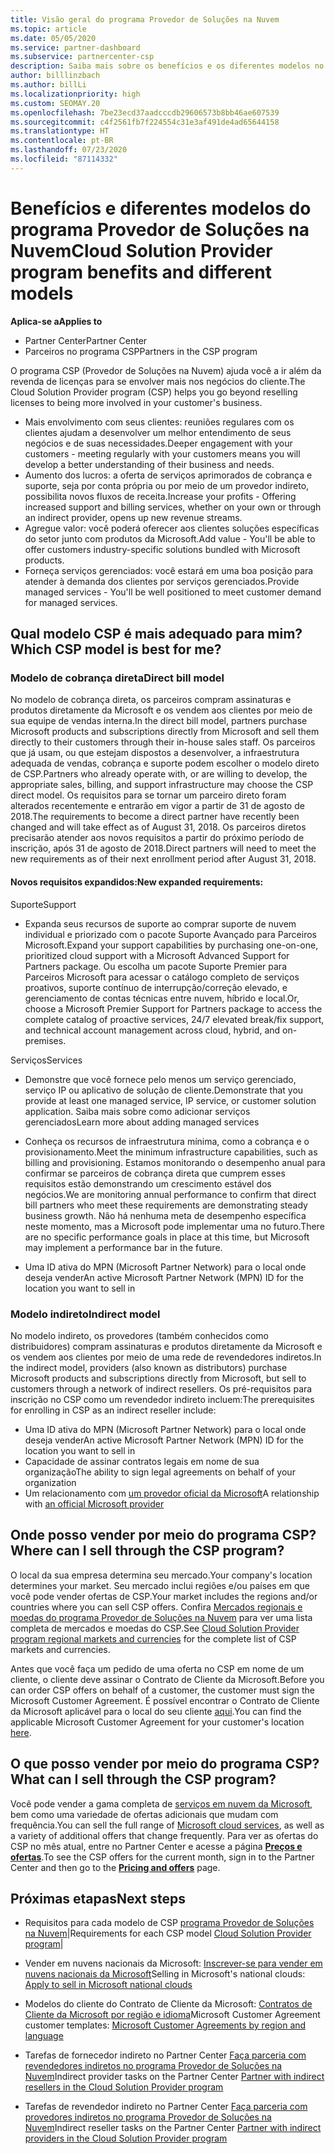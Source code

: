 ```yaml
---
title: Visão geral do programa Provedor de Soluções na Nuvem
ms.topic: article
ms.date: 05/05/2020
ms.service: partner-dashboard
ms.subservice: partnercenter-csp
description: Saiba mais sobre os benefícios e os diferentes modelos no programa Provedor de Soluções na Nuvem que ajudam sua empresa a crescer com novos clientes e novas competências.
author: billlinzbach
ms.author: billLi
ms.localizationpriority: high
ms.custom: SEOMAY.20
ms.openlocfilehash: 7be23ecd37aadcccdb29606573b8bb46ae607539
ms.sourcegitcommit: c4f2561fb7f224554c31e3af491de4ad65644158
ms.translationtype: HT
ms.contentlocale: pt-BR
ms.lasthandoff: 07/23/2020
ms.locfileid: "87114332"
---
```

# <a name="cloud-solution-provider-program-benefits-and-different-models"></a><span data-ttu-id="12323-103">Benefícios e diferentes modelos do programa Provedor de Soluções na Nuvem</span><span class="sxs-lookup"><span data-stu-id="12323-103">Cloud Solution Provider program benefits and different models</span></span>

<span data-ttu-id="12323-104">**Aplica-se a**</span><span class="sxs-lookup"><span data-stu-id="12323-104">**Applies to**</span></span>

- <span data-ttu-id="12323-105">Partner Center</span><span class="sxs-lookup"><span data-stu-id="12323-105">Partner Center</span></span>
- <span data-ttu-id="12323-106">Parceiros no programa CSP</span><span class="sxs-lookup"><span data-stu-id="12323-106">Partners in the CSP program</span></span>

<span data-ttu-id="12323-107">O programa CSP (Provedor de Soluções na Nuvem) ajuda você a ir além da revenda de licenças para se envolver mais nos negócios do cliente.</span><span class="sxs-lookup"><span data-stu-id="12323-107">The Cloud Solution Provider program (CSP) helps you go beyond reselling licenses to being more involved in your customer's business.</span></span>

- <span data-ttu-id="12323-108">Mais envolvimento com seus clientes: reuniões regulares com os clientes ajudam a desenvolver um melhor entendimento de seus negócios e de suas necessidades.</span><span class="sxs-lookup"><span data-stu-id="12323-108">Deeper engagement with your customers - meeting regularly with your customers means you will develop a better understanding of their business and needs.</span></span>
- <span data-ttu-id="12323-109">Aumento dos lucros: a oferta de serviços aprimorados de cobrança e suporte, seja por conta própria ou por meio de um provedor indireto, possibilita novos fluxos de receita.</span><span class="sxs-lookup"><span data-stu-id="12323-109">Increase your profits - Offering increased support and billing services, whether on your own or through an indirect provider, opens up new revenue streams.</span></span>  
- <span data-ttu-id="12323-110">Agregue valor: você poderá oferecer aos clientes soluções específicas do setor junto com produtos da Microsoft.</span><span class="sxs-lookup"><span data-stu-id="12323-110">Add value - You'll be able to offer customers industry-specific solutions bundled with Microsoft products.</span></span>
- <span data-ttu-id="12323-111">Forneça serviços gerenciados: você estará em uma boa posição para atender à demanda dos clientes por serviços gerenciados.</span><span class="sxs-lookup"><span data-stu-id="12323-111">Provide managed services - You'll be well positioned to meet customer demand for managed services.</span></span> 

## <a name="which-csp-model-is-best-for-me"></a><span data-ttu-id="12323-112">Qual modelo CSP é mais adequado para mim?</span><span class="sxs-lookup"><span data-stu-id="12323-112">Which CSP model is best for me?</span></span>

### <a name="direct-bill-model"></a><span data-ttu-id="12323-113">Modelo de cobrança direta</span><span class="sxs-lookup"><span data-stu-id="12323-113">Direct bill model</span></span>

 <span data-ttu-id="12323-114">No modelo de cobrança direta, os parceiros compram assinaturas e produtos diretamente da Microsoft e os vendem aos clientes por meio de sua equipe de vendas interna.</span><span class="sxs-lookup"><span data-stu-id="12323-114">In the direct bill model, partners purchase Microsoft products and subscriptions directly from Microsoft and sell them directly to their customers through their in-house sales staff.</span></span> <span data-ttu-id="12323-115">Os parceiros que já usam, ou que estejam dispostos a desenvolver, a infraestrutura adequada de vendas, cobrança e suporte podem escolher o modelo direto de CSP.</span><span class="sxs-lookup"><span data-stu-id="12323-115">Partners who already operate with, or are willing to develop, the appropriate sales, billing, and support infrastructure may choose the CSP direct model.</span></span> <span data-ttu-id="12323-116">Os requisitos para se tornar um parceiro direto foram alterados recentemente e entrarão em vigor a partir de 31 de agosto de 2018.</span><span class="sxs-lookup"><span data-stu-id="12323-116">The requirements to become a direct partner have recently been changed and will take effect as of August 31, 2018.</span></span> <span data-ttu-id="12323-117">Os parceiros diretos precisarão atender aos novos requisitos a partir do próximo período de inscrição, após 31 de agosto de 2018.</span><span class="sxs-lookup"><span data-stu-id="12323-117">Direct partners will need to meet the new requirements as of their next enrollment period after August 31, 2018.</span></span>

#### <a name="new-expanded-requirements"></a><span data-ttu-id="12323-118">Novos requisitos expandidos:</span><span class="sxs-lookup"><span data-stu-id="12323-118">New expanded requirements:</span></span>

<span data-ttu-id="12323-119">Suporte</span><span class="sxs-lookup"><span data-stu-id="12323-119">Support</span></span>

- <span data-ttu-id="12323-120">Expanda seus recursos de suporte ao comprar suporte de nuvem individual e priorizado com o pacote Suporte Avançado para Parceiros Microsoft.</span><span class="sxs-lookup"><span data-stu-id="12323-120">Expand your support capabilities by purchasing one-on-one, prioritized cloud support with a Microsoft Advanced Support for Partners package.</span></span> <span data-ttu-id="12323-121">Ou escolha um pacote Suporte Premier para Parceiros Microsoft para acessar o catálogo completo de serviços proativos, suporte contínuo de interrupção/correção elevado, e gerenciamento de contas técnicas entre nuvem, híbrido e local.</span><span class="sxs-lookup"><span data-stu-id="12323-121">Or, choose a Microsoft Premier Support for Partners package to access the complete catalog of proactive services, 24/7 elevated break/fix support, and technical account management across cloud, hybrid, and on-premises.</span></span>

<span data-ttu-id="12323-122">Serviços</span><span class="sxs-lookup"><span data-stu-id="12323-122">Services</span></span>

- <span data-ttu-id="12323-123">Demonstre que você fornece pelo menos um serviço gerenciado, serviço IP ou aplicativo de solução de cliente.</span><span class="sxs-lookup"><span data-stu-id="12323-123">Demonstrate that you provide at least one managed service, IP service, or customer solution application.</span></span> <span data-ttu-id="12323-124">Saiba mais sobre como adicionar serviços gerenciados</span><span class="sxs-lookup"><span data-stu-id="12323-124">Learn more about adding managed services</span></span>

- <span data-ttu-id="12323-125">Conheça os recursos de infraestrutura mínima, como a cobrança e o provisionamento.</span><span class="sxs-lookup"><span data-stu-id="12323-125">Meet the minimum infrastructure capabilities, such as billing and provisioning.</span></span>
<span data-ttu-id="12323-126">Estamos monitorando o desempenho anual para confirmar se parceiros de cobrança direta que cumprem esses requisitos estão demonstrando um crescimento estável dos negócios.</span><span class="sxs-lookup"><span data-stu-id="12323-126">We are monitoring annual performance to confirm that direct bill partners who meet these requirements are demonstrating steady business growth.</span></span> <span data-ttu-id="12323-127">Não há nenhuma meta de desempenho específica neste momento, mas a Microsoft pode implementar uma no futuro.</span><span class="sxs-lookup"><span data-stu-id="12323-127">There are no specific performance goals in place at this time, but Microsoft may implement a performance bar in the future.</span></span>

- <span data-ttu-id="12323-128">Uma ID ativa do MPN (Microsoft Partner Network) para o local onde deseja vender</span><span class="sxs-lookup"><span data-stu-id="12323-128">An active Microsoft Partner Network (MPN) ID for the location you want to sell in</span></span>

### <a name="indirect-model"></a><span data-ttu-id="12323-129">Modelo indireto</span><span class="sxs-lookup"><span data-stu-id="12323-129">Indirect model</span></span>

<span data-ttu-id="12323-130">No modelo indireto, os provedores (também conhecidos como distribuidores) compram assinaturas e produtos diretamente da Microsoft e os vendem aos clientes por meio de uma rede de revendedores indiretos.</span><span class="sxs-lookup"><span data-stu-id="12323-130">In the indirect model, providers (also known as distributors) purchase Microsoft products and subscriptions directly from Microsoft, but sell to customers through a network of indirect resellers.</span></span> <span data-ttu-id="12323-131">Os pré-requisitos para inscrição no CSP como um revendedor indireto incluem:</span><span class="sxs-lookup"><span data-stu-id="12323-131">The prerequisites for enrolling in CSP as an indirect reseller include:</span></span>

- <span data-ttu-id="12323-132">Uma ID ativa do MPN (Microsoft Partner Network) para o local onde deseja vender</span><span class="sxs-lookup"><span data-stu-id="12323-132">An active Microsoft Partner Network (MPN) ID for the location you want to sell in</span></span>
- <span data-ttu-id="12323-133">Capacidade de assinar contratos legais em nome de sua organização</span><span class="sxs-lookup"><span data-stu-id="12323-133">The ability to sign legal agreements on behalf of your organization</span></span>
- <span data-ttu-id="12323-134">Um relacionamento com [um provedor oficial da Microsoft](https://partnercenter.microsoft.com/partner/find-a-provider)</span><span class="sxs-lookup"><span data-stu-id="12323-134">A relationship with [an official Microsoft provider](https://partnercenter.microsoft.com/partner/find-a-provider)</span></span>

## <a name="where-can-i-sell-through-the-csp-program"></a><span data-ttu-id="12323-135">Onde posso vender por meio do programa CSP?</span><span class="sxs-lookup"><span data-stu-id="12323-135">Where can I sell through the CSP program?</span></span>

<span data-ttu-id="12323-136">O local da sua empresa determina seu mercado.</span><span class="sxs-lookup"><span data-stu-id="12323-136">Your company's location determines your market.</span></span> <span data-ttu-id="12323-137">Seu mercado inclui regiões e/ou países em que você pode vender ofertas de CSP.</span><span class="sxs-lookup"><span data-stu-id="12323-137">Your market includes the regions and/or countries where you can sell CSP offers.</span></span> <span data-ttu-id="12323-138">Confira [Mercados regionais e moedas do programa Provedor de Soluções na Nuvem](regional-authorization-overview.md) para ver uma lista completa de mercados e moedas do CSP.</span><span class="sxs-lookup"><span data-stu-id="12323-138">See [Cloud Solution Provider program regional markets and currencies](regional-authorization-overview.md) for the complete list of CSP markets and currencies.</span></span>

<span data-ttu-id="12323-139">Antes que você faça um pedido de uma oferta no CSP em nome de um cliente, o cliente deve assinar o Contrato de Cliente da Microsoft.</span><span class="sxs-lookup"><span data-stu-id="12323-139">Before you can order CSP offers on behalf of a customer, the customer must sign the Microsoft Customer Agreement.</span></span> <span data-ttu-id="12323-140">É possível encontrar o Contrato de Cliente da Microsoft aplicável para o local do seu cliente [aqui](agreements.md).</span><span class="sxs-lookup"><span data-stu-id="12323-140">You can find the applicable Microsoft Customer Agreement for your customer's location [here](agreements.md).</span></span>  

## <a name="what-can-i-sell-through-the-csp-program"></a><span data-ttu-id="12323-141">O que posso vender por meio do programa CSP?</span><span class="sxs-lookup"><span data-stu-id="12323-141">What can I sell through the CSP program?</span></span>

<span data-ttu-id="12323-142">Você pode vender a gama completa de [serviços em nuvem da Microsoft](https://partner.microsoft.com/cloud-solution-provider/products-and-services), bem como uma variedade de ofertas adicionais que mudam com frequência.</span><span class="sxs-lookup"><span data-stu-id="12323-142">You can sell the full range of [Microsoft cloud services](https://partner.microsoft.com/cloud-solution-provider/products-and-services), as well as a variety of additional offers that change frequently.</span></span> <span data-ttu-id="12323-143">Para ver as ofertas do CSP no mês atual, entre no Partner Center e acesse a página [**Preços e ofertas**](https://partnercenter.microsoft.com/pcv/sales).</span><span class="sxs-lookup"><span data-stu-id="12323-143">To see the CSP offers for the current month, sign in to the Partner Center and then go to the [**Pricing and offers**](https://partnercenter.microsoft.com/pcv/sales) page.</span></span>

## <a name="next-steps"></a><span data-ttu-id="12323-144">Próximas etapas</span><span class="sxs-lookup"><span data-stu-id="12323-144">Next steps</span></span>

- <span data-ttu-id="12323-145">Requisitos para cada modelo de CSP [programa Provedor de Soluções na Nuvem](https://partnercenter.microsoft.com/partner/cloud-solution-provider)|</span><span class="sxs-lookup"><span data-stu-id="12323-145">Requirements for each CSP model [Cloud Solution Provider program](https://partnercenter.microsoft.com/partner/cloud-solution-provider)|</span></span>

- <span data-ttu-id="12323-146">Vender em nuvens nacionais da Microsoft: [Inscrever-se para vender em nuvens nacionais da Microsoft](csp-national-clouds-overview.md)</span><span class="sxs-lookup"><span data-stu-id="12323-146">Selling in Microsoft's national clouds: [Apply to sell in Microsoft national clouds](csp-national-clouds-overview.md)</span></span>

- <span data-ttu-id="12323-147">Modelos do cliente do Contrato de Cliente da Microsoft: [Contratos de Cliente da Microsoft por região e idioma](agreements.md)</span><span class="sxs-lookup"><span data-stu-id="12323-147">Microsoft Customer Agreement customer templates: [Microsoft Customer Agreements by region and language](agreements.md)</span></span>

- <span data-ttu-id="12323-148">Tarefas de fornecedor indireto no Partner Center [Faça parceria com revendedores indiretos no programa Provedor de Soluções na Nuvem](indirect-provider-tasks-in-partner-center.md)</span><span class="sxs-lookup"><span data-stu-id="12323-148">Indirect provider tasks on the Partner Center [Partner with indirect resellers in the Cloud Solution Provider program](indirect-provider-tasks-in-partner-center.md)</span></span>

- <span data-ttu-id="12323-149">Tarefas de revendedor indireto no Partner Center [Faça parceria com provedores indiretos no programa Provedor de Soluções na Nuvem](indirect-reseller-tasks-in-partner-center.md)</span><span class="sxs-lookup"><span data-stu-id="12323-149">Indirect reseller tasks on the Partner Center [Partner with indirect providers in the Cloud Solution Provider program](indirect-reseller-tasks-in-partner-center.md)</span></span>
